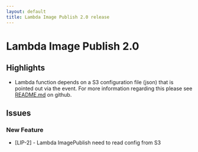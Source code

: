 ```yaml
---
layout: default
title: Lambda Image Publish 2.0 release
---
```

<div class="jumbotron">
    <h1>Lambda Image Publish 2.0</h1>    
    <h2>Highlights</h2>
    <ul>
        <li>Lambda function depends on a S3 configuration file (json) that is pointed out via the event. For more information regarding this
        please see <a href="https://bitbucket.org/infomaker/s3-publish-image/src/8ac95d3e2f53db2b5bc8a760d5e2caee3ed6c44b/README.md?at=master&fileviewer=file-view-default">README.md</a> on github.</li>
    </ul>        
</div>

## Issues  

### New Feature
* [LIP-2] - Lambda ImagePublish need to read config from S3